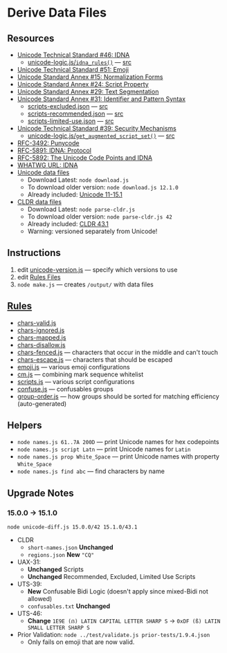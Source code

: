 # Derive Data Files

## Resources

* [Unicode Technical Standard #46: IDNA](https://www.unicode.org/reports/tr46/)
	* [unicode-logic.js/`idna_rules()`](./unicode-logic.js) — [src](https://unicode.org/reports/tr46/#Implementation_Notes)
* [Unicode Technical Standard #51: Emoji](https://www.unicode.org/reports/tr51/)
* [Unicode Standard Annex #15: Normalization Forms](https://unicode.org/reports/tr15/)
* [Unicode Standard Annex #24: Script Property](https://www.unicode.org/reports/tr24/)
* [Unicode Standard Annex #29: Text Segmentation](https://unicode.org/reports/tr29/)
* [Unicode Standard Annex #31: Identifier and Pattern Syntax](https://www.unicode.org/reports/tr31/)
	* [scripts-excluded.json](./data/scripts-excluded.json) — [src](https://www.unicode.org/reports/tr31/#Table_Candidate_Characters_for_Exclusion_from_Identifiers)
	* [scripts-recommended.json](./data/scripts-recommended.json) — [src](https://www.unicode.org/reports/tr31/#Table_Recommended_Scripts)
	* [scripts-limited-use.json](./data/scripts-limited-use.json) — [src](https://www.unicode.org/reports/tr31/#Table_Limited_Use_Scripts)
* [Unicode Technical Standard #39: Security Mechanisms](https://www.unicode.org/reports/tr39/)
	* [unicode-logic.js/`get_augmented_script_set()`](./unicode-logic.js) — [src](https://www.unicode.org/reports/tr39/#Mixed_Script_Detection)
* [RFC-3492: Punycode](https://datatracker.ietf.org/doc/html/rfc3492)
* [RFC-5891: IDNA: Protocol](https://datatracker.ietf.org/doc/html/rfc5891) 
* [RFC-5892: The Unicode Code Points and IDNA](https://datatracker.ietf.org/doc/html/rfc5892)
* [WHATWG URL: IDNA](https://url.spec.whatwg.org/#idna)
* [Unicode data files](https://www.unicode.org/Public/)
	* Download Latest: `node download.js` 
	* To download older version: `node download.js 12.1.0` 
	* Already included: [Unicode 11-15.1](./data/)
* [CLDR data files](https://github.com/unicode-org/cldr)
	* Download Latest: `node parse-cldr.js`
	* To download older version: `node parse-cldr.js 42` 
	* Already included: [CLDR 43.1](./data/CLDR-43.1/)
	* Warning: versioned separately from Unicode!

## Instructions

1. edit [unicode-version.js](./unicode-version.js) — specify which versions to use
1. edit [Rules Files](./rules/)
1. `node make.js` — creates `/output/` with data files

## [Rules](./rules/)

* [chars-valid.js](./rules/chars-valid.js)
* [chars-ignored.js](./rules/chars-ignored.js)
* [chars-mapped.js](./rules/chars-mapped.js)
* [chars-disallow.js](./rules/chars-disallow.js) 
* [chars-fenced.js](./rules/chars-fenced.js) — characters that occur in the middle and can't touch
* [chars-escape.js](./rules/chars-escape.js) — characters that should be escaped
* [emoji.js](./rules/emoji.js) — various emoji configurations
* [cm.js](./rules/cm.js) — combining mark sequence whitelist
* [scripts.js](./rules/scripts.js) — various script configurations
* [confuse.js](./rules/confuse.js) — confusables groups
* [group-order.js](./rules/group-order.js) — how groups should be sorted for matching efficiency (auto-generated)

## Helpers

* `node names.js 61..7A 200D` — print Unicode names for hex codepoints
* `node names.js script Latn` — print Unicode names for `Latin`
* `node names.js prop White_Space` — print Unicode names with property `White_Space`
* `node names.js find abc` — find characters by name

## Upgrade Notes

### 15.0.0 → 15.1.0

 `node unicode-diff.js 15.0.0/42 15.1.0/43.1`
* CLDR
	* `short-names.json` **Unchanged**
	* `regions.json` **New** `"CQ"`
* UAX-31: 
	* **Unchanged** Scripts 
	* **Unchanged** Recommended, Excluded, Limited Use Scripts
* UTS-39: 
	* **New** Confusable Bidi Logic (doesn't apply since mixed-Bidi not allowed)
	* `confusables.txt` **Unchanged**
* UTS-46: 
	* **Change** `1E9E (ẞ) LATIN CAPITAL LETTER SHARP S` &rarr; `0xDF (ß) LATIN SMALL LETTER SHARP S`
* Prior Validation: `node ../test/validate.js prior-tests/1.9.4.json`
	* Only fails on emoji that are now valid.
